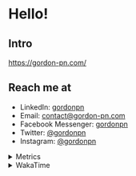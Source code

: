 # Hello!

## Intro

<https://gordon-pn.com/>

## Reach me at

- LinkedIn: [gordonpn](https://www.linkedin.com/in/gordonpn/)
- Email: [contact@gordon-pn.com](mailto:contact@gordon-pn.com)
- Facebook Messenger: [gordonpn](https://www.messenger.com/t/Gordonpn)
- Twitter: [@gordonpn](https://twitter.com/Gordonpn)
- Instagram: [@gordonpn](https://www.instagram.com/gordonpn/)

<details>
  <summary>Metrics</summary>

  <img align="center" src="https://github.com/gordonpn/gordonpn/blob/master/github-metrics.svg" alt="GitHub Metrics">

</details>

<details>
  <summary>WakaTime</summary>

  <!--START_SECTION:waka-->
📊 **This Week I Spent My Time On** 

```text
💬 Programming Languages: 
Java                     17 hrs 10 mins      ██████████░░░░░░░░░░░░░░░   40.59 % 
Other                    14 hrs 8 mins       ████████░░░░░░░░░░░░░░░░░   33.42 % 
Brazil Dependency Config 5 hrs 9 mins        ███░░░░░░░░░░░░░░░░░░░░░░   12.20 % 
XML                      2 hrs 26 mins       █░░░░░░░░░░░░░░░░░░░░░░░░   05.76 % 
Markdown                 1 hr 10 mins        █░░░░░░░░░░░░░░░░░░░░░░░░   02.79 % 

🔥 Editors: 
Chrome                   22 hrs 23 mins      █████████████░░░░░░░░░░░░   52.89 % 
IntelliJ IDEA            9 hrs 51 mins       ██████░░░░░░░░░░░░░░░░░░░   23.30 % 
iTerm2                   5 hrs 44 mins       ███░░░░░░░░░░░░░░░░░░░░░░   13.56 % 
Slack                    1 hr 34 mins        █░░░░░░░░░░░░░░░░░░░░░░░░   03.71 % 
MicrosoftOutlook         55 mins             █░░░░░░░░░░░░░░░░░░░░░░░░   02.19 % 
```


 Last Updated on 04/03/2025 16:28:11 UTC
<!--END_SECTION:waka-->
</details>
